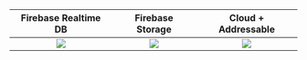 |**Firebase Realtime DB**|**Firebase Storage**|**Cloud + Addressable**|
|:-:|:-:|:-:|
|<img src="https://github.com/Ku-dodo/FirebaseDB-GCloud-Practice/assets/105593231/51dc3cba-f254-4468-9a0e-b43ee9a16163">|<img src="https://github.com/Ku-dodo/FirebaseDB-GCloud-Practice/assets/105593231/4161b5af-8bcd-4efa-9ad6-2ef012a60f4e">|<img src="https://github.com/Ku-dodo/FirebaseDB-GCloud-Practice/assets/105593231/fcbe1c0b-bcca-41c8-93a9-833770e5bad2">|
